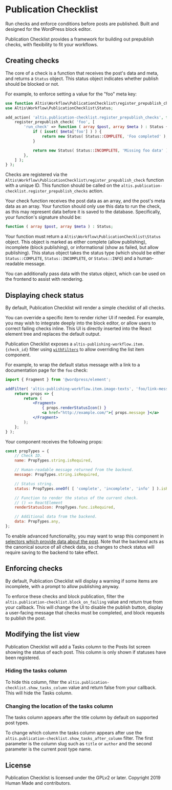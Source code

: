 # Publication Checklist

Run checks and enforce conditions before posts are published. Built and designed for the WordPress block editor.

Publication Checklist provides a framework for building out prepublish checks, with flexibility to fit your workflows.


## Creating checks

The core of a check is a function that receives the post's data and meta, and returns a `Status` object. This status object indicates whether publish should be blocked or not.

For example, to enforce setting a value for the "foo" meta key:

```php
use function Altis\Workflow\PublicationChecklist\register_prepublish_check;
use Altis\Workflow\PublicationChecklist\Status;

add_action( 'altis.publication-checklist.register_prepublish_checks', function () {
	register_prepublish_check( 'foo', [
		'run_check' => function ( array $post, array $meta ) : Status {
			if ( isset( $meta['foo'] ) ) {
				return new Status( Status::COMPLETE, 'Foo completed' );
			}

			return new Status( Status::INCOMPLETE, 'Missing foo data' );
		},
	] );
} );
```

Checks are registered via the `Altis\Workflow\PublicationChecklist\register_prepublish_check` function with a unique ID. This function should be called on the `altis.publication-checklist.register_prepublish_checks` action.

Your check function receives the post data as an array, and the post's meta data as an array. Your function should only use this data to run the check, as this may represent data before it is saved to the database. Specifically, your function's signature should be:

```php
function ( array $post, array $meta ) : Status;
```

Your function must return a `Altis\Workflow\PublicationChecklist\Status` object. This object is marked as either complete (allow publishing), incomplete (block publishing), or informational (show as failed, but allow publishing). This status object takes the status type (which should be either `Status::COMPLETE`, `Status::INCOMPLETE`, or `Status::INFO`) and a human-readable message.

You can additionally pass data with the status object, which can be used on the frontend to assist with rendering.


## Displaying check status

By default, Publication Checklist will render a simple checklist of all checks.

You can override a specific item to render richer UI if needed. For example, you may wish to integrate deeply into the block editor, or allow users to correct failing checks inline. This UI is directly inserted into the React element tree and replaces the default output.

Publication Checklist exposes a `altis-publishing-workflow.item.{check_id}` filter using [`withFilters`](https://github.com/WordPress/gutenberg/tree/master/packages/components/src/higher-order/with-filters) to allow overriding the list item component.

For example, to wrap the default status message with a link to a documentation page for the `foo` check:

```jsx
import { Fragment } from '@wordpress/element';

addFilter( 'altis-publishing-workflow.item.image-texts', 'foo/link-message', () => {
	return props => {
		return (
			<Fragment>
				{ props.renderStatusIcon() }
				<a href="http://example.com/">{ props.message }</a>
			</Fragment>
		);
	};
} );
```

Your component receives the following props:

```jsx
const propTypes = {
	// Check ID.
	name: PropTypes.string.isRequired,

	// Human-readable message returned from the backend.
	message: PropTypes.string.isRequired,

	// Status string.
	status: PropTypes.oneOf( [ 'complete', 'incomplete', 'info' ] ).isRequired,

	// Function to render the status of the current check.
	// () => ReactElement
	renderStatusIcon: PropTypes.func.isRequired,

	// Additional data from the backend.
	data: PropTypes.any,
};
```

To enable advanced functionality, you may want to wrap this component in [selectors which provide data about the post](https://developer.wordpress.org/block-editor/data/data-core-block-editor/). Note that the backend acts as the canonical source of all check data, so changes to check status will require saving to the backend to take effect.


## Enforcing checks

By default, Publication Checklist will display a warning if some items are incomplete, with a prompt to allow publishing anyway.

To enforce these checks and block publication, filter the `altis.publication-checklist.block_on_failing` value and return true from your callback. This will change the UI to disable the publish button, display a user-facing message that checks must be completed, and block requests to publish the post.


## Modifying the list view

Publication Checklist will add a Tasks column to the Posts list screen showing the status of each post. This column is only shown if statuses have been registered.

### Hiding the tasks column

To hide this column, filter the `altis.publication-checklist.show_tasks_column` value and return false from your callback. This will hide the Tasks column.

### Changing the location of the tasks column

The tasks column appears after the title column by default on supported post types.

To change which column the tasks column appears after use the `altis.publication-checklist.show_tasks_after_column` filter. The first parameter is the column slug such as `title` or `author` and the second parameter is the current post type name.


## License

Publication Checklist is licensed under the GPLv2 or later. Copyright 2019 Human Made and contributors.
